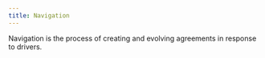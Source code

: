 ```yaml
---
title: Navigation
---
```



Navigation is the process of creating and evolving agreements in response to drivers.


